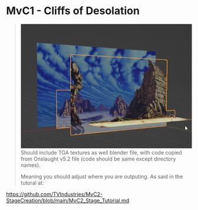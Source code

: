 # MvC1 - Cliffs of Desolation #
>
> ![preview_001](Info/MvC1_Cliffs_preview.png)  
> Should include TGA textures as well blender file, with code copied from Onslaught v5.2 file (code should be same except directory names).
>  
> Meaning you should adjust where you are outputing. As said in the tutoral at:

https://github.com/TVIndustries/MvC2-StageCreation/blob/main/MvC2_Stage_Tutorial.md
